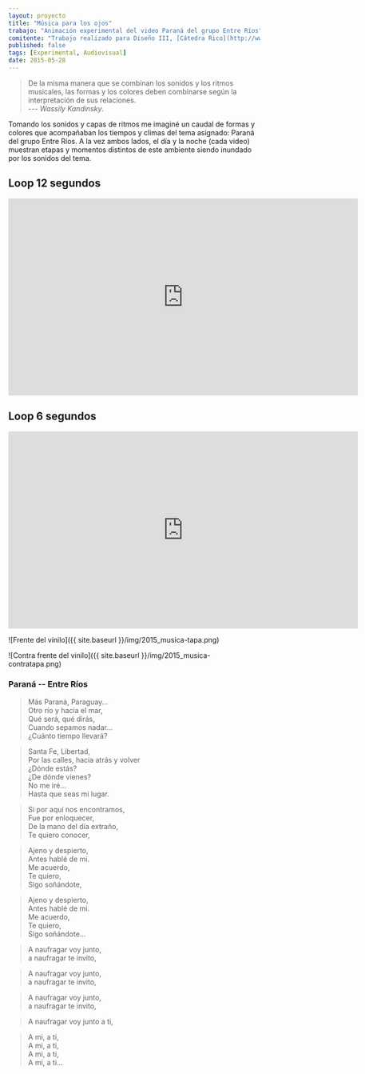 ```yaml
---
layout: proyecto
title: "Música para los ojos"
trabajo: "Animación experimental del video Paraná del grupo Entre Ríos"
comitente: "Trabajo realizado para Diseño III, [Cátedra Rico](http://www.catedrarico.com.ar), FADU--UBA."
published: false
tags: [Experimental, Audiovisual]
date: 2015-05-28
---
```


> De la misma manera que se combinan los sonidos y los ritmos musicales, las formas y los colores deben combinarse según la interpretación de sus relaciones.  
> --- <cite>Wassily Kandinsky</cite>.
 
Tomando los sonidos y capas de ritmos me imaginé un caudal de formas y colores que acompañaban los tiempos y climas del tema asignado: Paraná del grupo Entre Ríos.
A la vez ambos lados, el día y la noche (cada video) muestran etapas y momentos distintos de este ambiente siendo inundado por los sonidos del tema.

## Loop 12 segundos
<iframe src="https://player.vimeo.com/video/127843727?title=0&byline=0&portrait=0" width="700" height="394" frameborder="0" webkitallowfullscreen mozallowfullscreen allowfullscreen></iframe>

## Loop 6 segundos
<iframe src="https://player.vimeo.com/video/127831602?title=0&byline=0&portrait=0" width="700" height="394" frameborder="0" webkitallowfullscreen mozallowfullscreen allowfullscreen></iframe>

![Frente del vinilo]({{ site.baseurl }}/img/2015_musica-tapa.png)

![Contra frente del vinilo]({{ site.baseurl }}/img/2015_musica-contratapa.png)

### Paraná -- Entre Ríos
 
> Más Paraná, Paraguay…  
Otro río y hacia el mar,  
Qué será, qué dirás,  
Cuando sepamos nadar…  
¿Cuánto tiempo llevará?  
 
> Santa Fe, Libertad,  
Por las calles, hacia atrás y volver  
¿Dónde estás?  
¿De dónde vienes?  
No me iré…  
Hasta que seas mi lugar.  
 
> Si por aquí nos encontramos,  
Fue por enloquecer,  
De la mano del día extraño,  
Te quiero conocer,  
 
> Ajeno y despierto,  
Antes hablé de mi.  
Me acuerdo,  
Te quiero,  
Sigo soñándote,  
 
> Ajeno y despierto,  
Antes hablé de mi.  
Me acuerdo,  
Te quiero,  
Sigo soñándote…  
 
> A naufragar voy junto,  
a naufragar te invito,  
 
> A naufragar voy junto,  
a naufragar te invito,  
 
> A naufragar voy junto,  
a naufragar te invito,  
 
> A naufragar voy junto a ti,  
 
> A mi, a ti,  
A mi, a ti,  
A mi, a ti,  
A mi, a ti…
